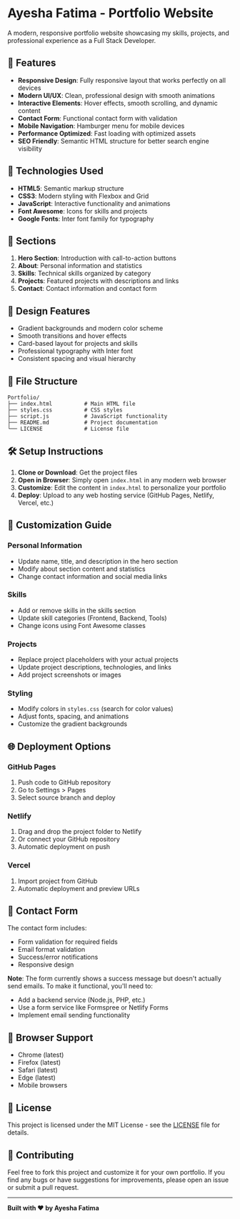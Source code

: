 # Ayesha Fatima - Portfolio Website

A modern, responsive portfolio website showcasing my skills, projects, and professional experience as a Full Stack Developer.

## 🌟 Features

- **Responsive Design**: Fully responsive layout that works perfectly on all devices
- **Modern UI/UX**: Clean, professional design with smooth animations
- **Interactive Elements**: Hover effects, smooth scrolling, and dynamic content
- **Contact Form**: Functional contact form with validation
- **Mobile Navigation**: Hamburger menu for mobile devices
- **Performance Optimized**: Fast loading with optimized assets
- **SEO Friendly**: Semantic HTML structure for better search engine visibility

## 🚀 Technologies Used

- **HTML5**: Semantic markup structure
- **CSS3**: Modern styling with Flexbox and Grid
- **JavaScript**: Interactive functionality and animations
- **Font Awesome**: Icons for skills and projects
- **Google Fonts**: Inter font family for typography

## 📱 Sections

1. **Hero Section**: Introduction with call-to-action buttons
2. **About**: Personal information and statistics
3. **Skills**: Technical skills organized by category
4. **Projects**: Featured projects with descriptions and links
5. **Contact**: Contact information and contact form

## 🎨 Design Features

- Gradient backgrounds and modern color scheme
- Smooth transitions and hover effects
- Card-based layout for projects and skills
- Professional typography with Inter font
- Consistent spacing and visual hierarchy

## 📂 File Structure

```
Portfolio/
├── index.html          # Main HTML file
├── styles.css          # CSS styles
├── script.js           # JavaScript functionality
├── README.md           # Project documentation
└── LICENSE             # License file
```

## 🛠️ Setup Instructions

1. **Clone or Download**: Get the project files
2. **Open in Browser**: Simply open `index.html` in any modern web browser
3. **Customize**: Edit the content in `index.html` to personalize your portfolio
4. **Deploy**: Upload to any web hosting service (GitHub Pages, Netlify, Vercel, etc.)

## 🎯 Customization Guide

### Personal Information
- Update name, title, and description in the hero section
- Modify about section content and statistics
- Change contact information and social media links

### Skills
- Add or remove skills in the skills section
- Update skill categories (Frontend, Backend, Tools)
- Change icons using Font Awesome classes

### Projects
- Replace project placeholders with your actual projects
- Update project descriptions, technologies, and links
- Add project screenshots or images

### Styling
- Modify colors in `styles.css` (search for color values)
- Adjust fonts, spacing, and animations
- Customize the gradient backgrounds

## 🌐 Deployment Options

### GitHub Pages
1. Push code to GitHub repository
2. Go to Settings > Pages
3. Select source branch and deploy

### Netlify
1. Drag and drop the project folder to Netlify
2. Or connect your GitHub repository
3. Automatic deployment on push

### Vercel
1. Import project from GitHub
2. Automatic deployment and preview URLs

## 📧 Contact Form

The contact form includes:
- Form validation for required fields
- Email format validation
- Success/error notifications
- Responsive design

**Note**: The form currently shows a success message but doesn't actually send emails. To make it functional, you'll need to:
- Add a backend service (Node.js, PHP, etc.)
- Use a form service like Formspree or Netlify Forms
- Implement email sending functionality

## 🔧 Browser Support

- Chrome (latest)
- Firefox (latest)
- Safari (latest)
- Edge (latest)
- Mobile browsers

## 📄 License

This project is licensed under the MIT License - see the [LICENSE](LICENSE) file for details.

## 🤝 Contributing

Feel free to fork this project and customize it for your own portfolio. If you find any bugs or have suggestions for improvements, please open an issue or submit a pull request.

---

**Built with ❤️ by Ayesha Fatima**
